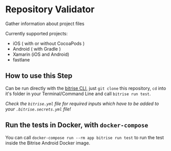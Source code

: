 # Repository Validator

Gather information about project files

Currently supported projects:
- iOS ( with or without CocoaPods )
- Android ( with Gradle )
- Xamarin (iOS and Android)
- fastlane

## How to use this Step

Can be run directly with the [bitrise CLI](https://github.com/bitrise-io/bitrise),
just `git clone` this repository, `cd` into it's folder in your Terminal/Command Line
and call `bitrise run test`.

*Check the `bitrise.yml` file for required inputs which have to be
added to your `.bitrise.secrets.yml` file!*

## Run the tests in Docker, with `docker-compose`

You can call `docker-compose run --rm app bitrise run test` to run the test
inside the Bitrise Android Docker image.
